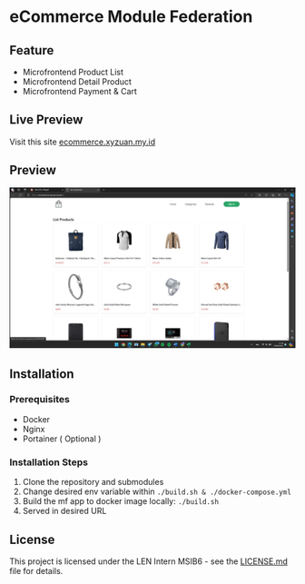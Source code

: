 # eCommerce Module Federation

## Feature

- Microfrontend Product List
- Microfrontend Detail Product
- Microfrontend Payment & Cart

## Live Preview

Visit this site [ecommerce.xyzuan.my.id](https://ecommerce.xyzuan.my.id/)

## Preview

![Home](https://github.com/INTERN-FE/len-ecommerce/blob/main/public/home.png?raw=true)

## Installation

### Prerequisites

- Docker
- Nginx
- Portainer ( Optional )

### Installation Steps

1. Clone the repository and submodules
2. Change desired env variable within `./build.sh & ./docker-compose.yml`
3. Build the mf app to docker image locally: `./build.sh`
4. Served in desired URL

## License

This project is licensed under the LEN Intern MSIB6 - see the [LICENSE.md](LICENSE.md) file for details.
